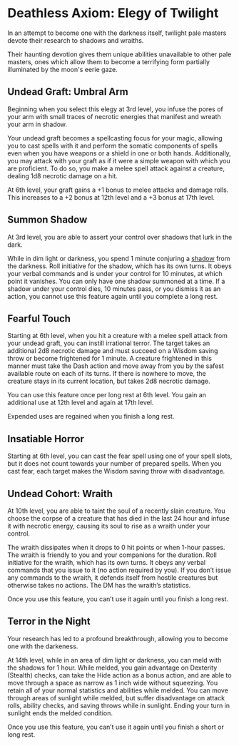 # Deathless Axiom: Elegy of Twilight
In an attempt to become one with the darkness itself, twilight pale masters devote their research to shadows and wraiths.

Their haunting devotion gives them unique abilities unavailable to other pale masters, ones which allow them to become a terrifying form partially illuminated by the moon's eerie gaze.

## Undead Graft: Umbral Arm
Beginning when you select this elegy at 3rd level, you infuse the pores of your arm with small traces of necrotic energies that manifest and wreath your arm in shadow.

Your undead graft becomes a spellcasting focus for your magic, allowing you to cast spells with it and perform the somatic components of spells even when you have weapons or a shield in one or both hands. Additionally, you may attack with your graft as if it were a simple weapon with which you are proficient. To do so, you make a melee spell attack against a creature, dealing 1d8 necrotic damage on a hit.

At 6th level, your graft gains a +1 bonus to melee attacks and damage rolls. This increases to a +2 bonus at 12th level and a +3 bonus at 17th level.

## Summon Shadow
At 3rd level, you are able to assert your control over shadows that lurk in the dark.

While in dim light or darkness, you spend 1 minute conjuring a [shadow](/Creatures/Shadow.md) from the darkness. Roll initiative for the shadow, which has its own turns. It obeys your verbal commands and is under your control for 10 minutes, at which point it vanishes. You can only have one shadow summoned at a time. If a shadow under your control dies, 10 minutes pass, or you dismiss it as an action, you cannot use this feature again until you complete a long rest.

## Fearful Touch
Starting at 6th level, when you hit a creature with a melee spell attack from your undead graft, you can instill irrational terror. The target takes an additional 2d8 necrotic damage and must succeed on a Wisdom saving throw or become frightened for 1 minute. A creature frightened in this manner must take the Dash action and move away from you by the safest available route on each of its turns. If there is nowhere to move, the creature stays in its current location, but takes 2d8 necrotic damage.

You can use this feature once per long rest at 6th level. You gain an additional use at 12th level and again at 17th level. 

Expended uses are regained when you finish a long rest.

## Insatiable Horror
Starting at 6th level, you can cast the fear spell using one of your spell slots, but it does not count towards your number of prepared spells. When you cast fear, each target makes the Wisdom saving throw with disadvantage.

## Undead Cohort: Wraith
At 10th level, you are able to taint the soul of a recently slain creature. You choose the corpse of a creature that has died in the last 24 hour and infuse it with necrotic energy, causing its soul to rise as a wraith under your control.

The wraith dissipates when it drops to 0 hit points or when 1-hour passes. The wraith is friendly to you and your companions for the duration. Roll initiative for the wraith, which has its own turns. It obeys any verbal commands that you issue to it (no action required by you). If you don’t issue any commands to the wraith, it defends itself from hostile creatures but otherwise takes no actions.
The DM has the wraith’s statistics.

Once you use this feature, you can’t use it again until you finish a long rest.

## Terror in the Night
Your research has led to a profound breakthrough, allowing you to become one with the darkeness.

At 14th level, while in an area of dim light or darkness, you can meld with the shadows for 1 hour. While melded, you gain advantage on Dexterity (Stealth) checks, can take the Hide action as a bonus action, and are able to move through a space as narrow as 1 inch wide without squeezing. You retain all of your normal statistics and abilities while melded. You can move through areas of sunlight while melded, but suffer disadvantage on attack rolls, ability checks, and saving throws while in sunlight. Ending your turn in sunlight ends
the melded condition.

Once you use this feature, you can’t use it again until you finish a short or long rest.
